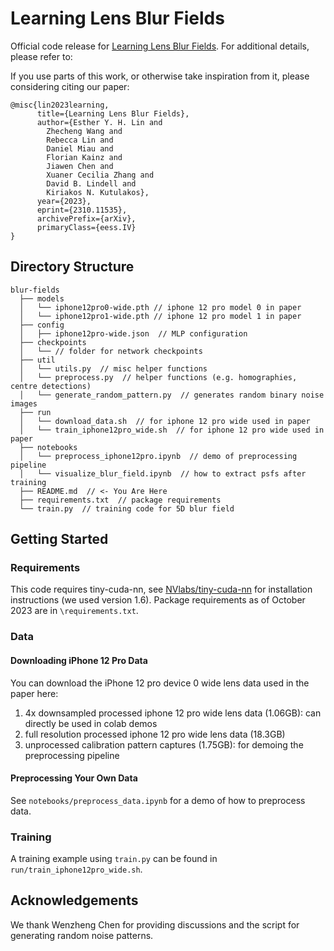 # Learning Lens Blur Fields
Official code release for [Learning Lens Blur Fields](https://arxiv.org/abs/2310.11535). For additional details, please refer to:

If you use parts of this work, or otherwise take inspiration from it, please considering citing our paper:

```
@misc{lin2023learning,
      title={Learning Lens Blur Fields}, 
      author={Esther Y. H. Lin and 
        Zhecheng Wang and 
        Rebecca Lin and 
        Daniel Miau and 
        Florian Kainz and 
        Jiawen Chen and 
        Xuaner Cecilia Zhang and 
        David B. Lindell and 
        Kiriakos N. Kutulakos},
      year={2023},
      eprint={2310.11535},
      archivePrefix={arXiv},
      primaryClass={eess.IV}
}
```

## Directory Structure

```
blur-fields
  ├── models  
  │   └── iphone12pro0-wide.pth // iphone 12 pro model 0 in paper
  │   └── iphone12pro1-wide.pth // iphone 12 pro model 1 in paper
  ├── config
  │   ├── iphone12pro-wide.json  // MLP configuration
  ├── checkpoints  
  │   └── // folder for network checkpoints
  ├── util
  │   └── utils.py  // misc helper functions 
  │   └── preprocess.py  // helper functions (e.g. homographies, centre detections)
  │   └── generate_random_pattern.py  // generates random binary noise images
  ├── run
  │   └── download_data.sh  // for iphone 12 pro wide used in paper
  │   └── train_iphone12pro_wide.sh  // for iphone 12 pro wide used in paper
  ├── notebooks
  │   └── preprocess_iphone12pro.ipynb  // demo of preprocessing pipeline
  │   └── visualize_blur_field.ipynb  // how to extract psfs after training
  ├── README.md  // <- You Are Here
  ├── requirements.txt  // package requirements
  └── train.py  // training code for 5D blur field
```

## Getting Started

### Requirements

This code requires tiny-cuda-nn, see [NVlabs/tiny-cuda-nn](https://github.com/NVlabs/tiny-cuda-nn) for installation instructions (we used version 1.6). Package requirements as of October 2023 are in `\requirements.txt`.

### Data

#### Downloading iPhone 12 Pro Data

You can download the iPhone 12 pro device 0 wide lens data used in the paper here:

1.  4x downsampled processed iphone 12 pro wide lens data (1.06GB): can directly be used in colab demos
2.  full resolution processed iphone 12 pro wide lens data (18.3GB)
3.  unprocessed calibration pattern captures (1.75GB): for demoing the preprocessing pipeline

#### Preprocessing Your Own Data

See `notebooks/preprocess_data.ipynb` for a demo of how to preprocess data.

### Training

A training example using `train.py` can be found in `run/train_iphone12pro_wide.sh`. 

## Acknowledgements

We thank Wenzheng Chen for providing discussions and the script for generating random noise patterns. 